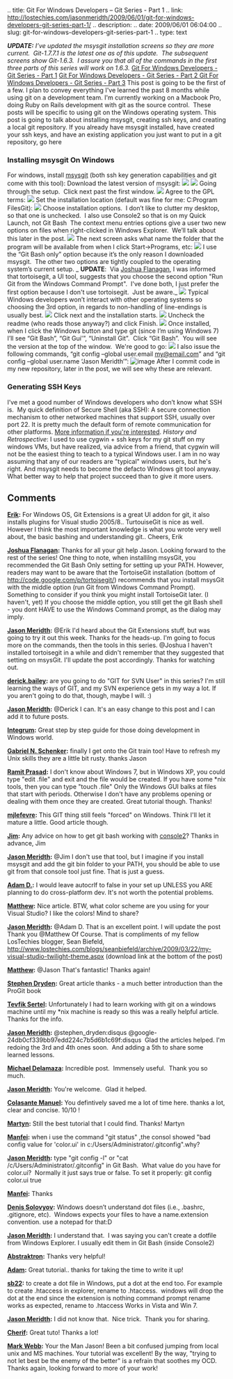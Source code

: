 .. title: Git For Windows Developers – Git Series - Part 1
.. link: http://lostechies.com/jasonmeridth/2009/06/01/git-for-windows-developers-git-series-part-1/
.. description: 
.. date: 2009/06/01 06:04:00
.. slug: git-for-windows-developers-git-series-part-1
.. type: text


_**UPDATE:** I’ve updated the msysgit installation screens so they are more current.  Git-1.7.7.1 is the latest one as of this update.  The subsequent screens show Git-1.6.3.  I assure you that all of the commands in the first three parts of this series will work on 1.6.3._ [Git For Windows Developers - Git Series - Part 1](/blogs/jason_meridth/archive/2009/06/01/git-for-windows-developers-git-series-part-1.aspx) [Git For Windows Developers - Git Series - Part 2 ](/blogs/jason_meridth/archive/2009/06/04/git-for-windows-developers-git-series-part-2.aspx) [Git For Windows Developers - Git Series - Part 3](/blogs/jason_meridth/archive/2009/06/07/git-for-windows-developers-git-series-part-3.aspx) This post is going to be the first of a few. I plan to convey everything I've learned the past 8 months while using git on a development team. I'm currently working on a Macbook Pro, doing Ruby on Rails development with git as the source control.  These posts will be specific to using git on the Windows operating system. This post is going to talk about installing msysgit, creating ssh keys, and creating a local git repository. If you already have msysgit installed, have created your ssh keys, and have an existing application you just want to put in a git repository, go here

### Installing msysgit On Windows

For windows, install [msysgit](http://code.google.com/p/msysgit/downloads/list) (both ssh key generation capabilities and git come with this tool): Download the latest version of msysgit: ![](jasonmeridth/files/2009/06/download11.png) ![](http://lostechies.com/jasonmeridth/files/2009/06/download21.png) Going through the setup.  Click next past the first window. ![](http://lostechies.com/jasonmeridth/files/2009/06/install11.png) Agree to the GPL terms: ![](http://lostechies.com/jasonmeridth/files/2009/06/install21.png) Set the installation location (default was fine for me: C:Program FilesGit): ![](http://lostechies.com/jasonmeridth/files/2009/06/install31.png) Choose installation options.  I don’t like to clutter my desktop, so that one is unchecked.  I also use Console2 so that is on my Quick Launch, not Git Bash  The context menu entries options give a user two new options on files when right-clicked in Windows Explorer.  We’ll talk about this later in the post. ![](http://lostechies.com/jasonmeridth/files/2009/06/install41.png) The next screen asks what name the folder that the program will be available from when I click Start->Programs, etc: ![](http://lostechies.com/jasonmeridth/files/2009/06/install51.png) I use the “Git Bash only” option because it’s the only reason I downloaded msysgit.  The other two options are tightly coupled to the operating system’s current setup. _ **UPDATE**:  Via [Joshua Flanagan](http://joshuaflanagan.lostechies.com), I was informed that tortoisegit, a UI tool, suggests that you choose the second option "Run Git from the Windows Command Prompt".  I've done both, I just prefer the first option because I don't use tortoisegit.  Just be aware._ ![](http://lostechies.com/jasonmeridth/files/2009/06/install61.png) Typical Windows developers won’t interact with other operating systems so choosing the 3rd option, in regards to non-handling of line-endings is usually best. ![](http://lostechies.com/jasonmeridth/files/2009/06/install71.png) Click next and the installation starts. ![](http://lostechies.com/jasonmeridth/files/2009/06/install81.png) Uncheck the readme (who reads those anyway?) and click Finish. ![](http://lostechies.com/jasonmeridth/files/2009/06/install91.png) Once installed, when I click the Windows button and type git (since I’m using Windows 7) I’ll see “Git Bash”, “Git Gui'”, “Uninstall Git”.  Click “Git Bash”.  You will see the version at the top of the window.  We're good to go: ![](http://lostechies.com/jasonmeridth/files/2009/06/done.png) I also issue the following commands, “git config –global user.email [my@email.com](mailto:my@email.com)” and “git config –global user.name ‘Jason Meridth’”: ![image](//lostechies.com/jasonmeridth/files/2011/03/image_thumb_3E2DDA4E.png) After I commit code in my new repository, later in the post, we will see why these are relevant. 

### Generating SSH Keys

I’ve met a good number of Windows developers who don’t know what SSH is.  My quick definition of Secure Shell (aka SSH): A secure connection mechanism to other networked machines that support SSH, usually over port 22. It is pretty much the default form of remote communication for other platforms. [More information if you're interested](http://en.wikipedia.org/wiki/Secure_Shell). _History and Retrospective_: I used to use cygwin + ssh keys for my git stuff on my windows VMs, but have realized, via advice from a friend, that cygwin will not be the easiest thing to teach to a typical Windows user. I am in no way assuming that any of our readers are "typical" windows users, but he's right. And msysgit needs to become the defacto Windows git tool anyway. What better way to help that project succeed than to give it more users.

## Comments

**[Erik](#410 "2009-06-01 11:11:30"):** For Windows OS, Git Extensions is a great UI addon for git, it also installs plugins for Visual studio 2005/8.. TurtouiseGit is nice as well. However I think the most important knowledge is what you wrote very well about, the basic bashing and understanding git.. Cheers, Erik

**[Joshua Flanagan](#411 "2009-06-01 13:35:03"):** Thanks for all your git help Jason. Looking forward to the rest of the series! One thing to note, when installilng msysGit, you recommended the Git Bash Only setting for setting up your PATH. However, readers may want to be aware that the TortoiseGit installation (bottom of http://code.google.com/p/tortoisegit/) recommends that you install msysGit with the middle option (run Git from Windows Command Prompt). Something to consider if you think you might install TortoiseGit later. (I haven't, yet) If you choose the middle option, you still get the git Bash shell - you dont HAVE to use the Windows Command prompt, as the dialog may imply.

**[Jason Meridth](#412 "2009-06-01 14:29:08"):** @Erik I'd heard about the Git Extensions stuff, but was going to try it out this week. Thanks for the heads-up. I'm going to focus more on the commands, then the tools in this series. @Joshua I haven't installed tortoisegit in a while and didn't remember that they suggested that setting on msysGit. I'll update the post accordingly. Thanks for watching out.

**[derick.bailey](#413 "2009-06-01 17:22:30"):** are you going to do "GIT for SVN User" in this series? I'm still learning the ways of GIT, and my SVN experience gets in my way a lot. If you aren't going to do that, though, maybe I will. :)

**[Jason Meridth](#414 "2009-06-01 17:34:21"):** @Derick I can. It's an easy change to this post and I can add it to future posts.

**[Integrum](#415 "2009-06-01 21:36:55"):** Great step by step guide for those doing development in Windows world.

**[Gabriel N. Schenker](#416 "2009-06-02 06:02:23"):** finally I get onto the Git train too! Have to refresh my Unix skills they are a little bit rusty. thanks Jason

**[Ramit Prasad](#417 "2009-06-11 19:14:00"):** I don't know about Windows 7, but in Windows XP, you could type "edit .file" and exit and the file would be created. If you have some *nix tools, then you can type "touch .file" Only the Windows GUI balks at files that start with periods. Otherwise I don't have any problems opening or dealing with them once they are created. Great tutorial though. Thanks!

**[mjlefevre](#418 "2009-06-20 02:15:14"):** This GIT thing still feels "forced" on Windows. Think I'll let it mature a little. Good article though.

**[Jim](#419 "2009-08-06 20:52:36"):** Any advice on how to get git bash working with [console2](http://sourceforge.net/projects/console/)? Thanks in advance, Jim

**[Jason Meridth](#420 "2009-08-06 21:23:22"):** @Jim I don't use that tool, but I imagine if you install msysgit and add the git bin folder to your PATH, you should be able to use git from that console tool just fine. That is just a guess.

**[Adam D.](#421 "2009-08-15 00:11:02"):** I would leave autocrlf to false in your set up UNLESS you ARE planning to do cross-platform dev. It's not worth the potential problems.

**[Matthew](#422 "2009-08-23 16:19:07"):** Nice article. BTW, what color scheme are you using for your Visual Studio? I like the colors! Mind to share?

**[Jason Meridth](#423 "2009-08-23 16:49:25"):** @Adam D. That is an excellent point. I will update the post Thank you @Matthew Of Course. That is compliments of my fellow LosTechies blogger, Sean Biefeld, http://www.lostechies.com/blogs/seanbiefeld/archive/2009/03/22/my-visual-studio-twilight-theme.aspx (download link at the bottom of the post)

**[Matthew](#424 "2009-08-24 06:20:40"):** @Jason That's fantastic! Thanks again!

**[Stephen Dryden](#497 "2011-05-20 09:52:00"):** Great article thanks - a much better introduction than the ProGit book

**[Tevfik Sertel](#498 "2011-05-20 21:21:00"):** Unfortunately I had to learn working with git on a windows machine until my *nix machine is ready so this was a really helpful article. Thanks for the info.

**[Jason Meridth](#499 "2011-05-20 21:24:00"):** @stephen_dryden:disqus @google-24db0cf339bb97edd224c7b5d6b1c69f:disqus  Glad the articles helped. I'm redoing the 3rd and 4th ones soon.  And adding a 5th to share some learned lessons.

**[Michael Delamaza](#500 "2011-05-23 14:48:00"):** Incredible post.  Immensely useful.  Thank you so much.

**[Jason Meridth](#501 "2011-05-23 15:30:00"):** You're welcome.  Glad it helped.

**[Colasante Manuel](#504 "2011-06-12 18:57:00"):** You defintively saved me a lot of time here. thanks a lot, clear and concise. 10/10 !

**[Martyn](#507 "2011-08-12 12:57:00"):** Still the best tutorial that I could find. Thanks! Martyn

**[Manfei](#508 "2011-10-07 03:22:00"):** when i use the command "git status" ,the consol showed "bad config value for 'color.ui' in c:/Users/Administrator/.gitconfig".why?

**[Jason Meridth](#509 "2011-10-07 04:29:00"):** type "git config -l" or "cat /c/Users/Administrator/.gitconfig" in Git Bash.  What value do you have for color.ui?  Normally it just says true or false. To set it properly: git config color.ui true

**[Manfei](#510 "2011-10-08 09:36:00"):** Thanks

**[Denis Solovyov](#511 "2011-10-24 06:50:00"):** Windows doesn’t understand dot files (i.e., .bashrc, .gitignore, etc).  Windows expects your files to have a name.extension convention. use a notepad for that:D

**[Jason Meridth](#512 "2011-10-24 12:56:00"):** I understand that.  I was saying you can't create a dotfile from Windows Explorer. I usually edit them in Git Bash (inside Console2)

**[Abstraktron](#514 "2011-11-08 03:52:00"):** Thanks very helpful!

**[Adam](#518 "2011-11-30 20:33:00"):** Great tutorial.. thanks for taking the time to write it up!

**[sb22](#524 "2012-03-09 07:16:00"):** to create a dot file in Windows, put a dot at the end too. For example to create .htaccess in explorer, rename to .htaccess.  windows will drop the dot at the end since the extension is nothing command prompt rename works as expected, rename to .htaccess Works in Vista and Win 7.

**[Jason Meridth](#525 "2012-03-09 07:19:00"):** I did not know that.  Nice trick.  Thank you for sharing.

**[Cherif](#526 "2012-03-14 18:17:00"):** Great tuto! Thanks a lot!

**[Mark Webb](#527 "2012-03-29 20:33:00"):** Your the Man Jason! Been a bit confused jumping from local unix and MS machines. Your tutorial was excellent! By the way, "trying to not let best be the enemy of the better" is a refrain that soothes my OCD. Thanks again, looking forward to more of your work!

